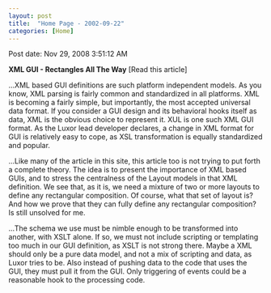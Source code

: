 ```yaml
---
layout: post
title:  "Home Page - 2002-09-22"
categories: [Home]
---
```


Post date: Nov 29, 2008 3:51:12 AM

**XML GUI - Rectangles All The Way** [Read this article]

...XML based GUI definitions are such platform independent models. As you know, XML parsing is fairly common and standardized in all platforms. XML is becoming a fairly simple, but importantly, the most accepted universal data format. If you consider a GUI design and its behavioral hooks itself as data, XML is the obvious choice to represent it. XUL is one such XML GUI format. As the Luxor lead developer declares, a change in XML format for GUI is relatively easy to cope, as XSL transformation is equally standardized and popular.

...Like many of the article in this site, this article too is not trying to put forth a complete theory. The idea is to present the importance of XML based GUIs, and to stress the centralness of the Layout models in that XML definition. We see that, as it is, we need a mixture of two or more layouts to define any rectangular composition. Of course, what that set of layout is? And how we prove that they can fully define any rectangular composition? Is still unsolved for me.

...The schema we use must be nimble enough to be transformed into another, with XSLT alone. If so, we must not include scripting or templating too much in our GUI definition, as XSLT is not strong there. Maybe a XML should only be a pure data model, and not a mix of scripting and data, as Luxor tries to be. Also instead of pushing data to the code that uses the GUI, they must pull it from the GUI. Only triggering of events could be a reasonable hook to the processing code.

